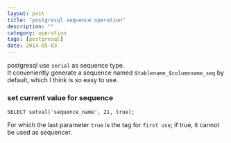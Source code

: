 ```yaml
---
layout: post
title: "postgresql sequence operation"
description: ""
category: operation
tags: [postgresql]
date: 2014-05-03
---
```


postgresql use `serial` as sequence type.  
It conveniently generate a sequence named `$tablename_$columnname_seq` by default, which I think is so easy to use.  

### set current value for sequence

    SELECT setval('sequence_name', 21, true);

For which the last parameter `true` is the tag for `first use`; if true, it cannot be used as sequencer.
